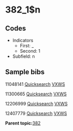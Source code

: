 # 382\_1$n

## Codes

-   Indicators
    -   First: \_
    -   Second: 1
-   Subfield: n

## Sample bibs

11048141 [Quicksearch](https://search.library.yale.edu/catalog/11048141) [VXWS](http://prodorbis.library.yale.edu:7014/vxws/GetHoldingsService?bibId=11048141)

11300665 [Quicksearch](https://search.library.yale.edu/catalog/11300665) [VXWS](http://prodorbis.library.yale.edu:7014/vxws/GetHoldingsService?bibId=11300665)

12206999 [Quicksearch](https://search.library.yale.edu/catalog/12206999) [VXWS](http://prodorbis.library.yale.edu:7014/vxws/GetHoldingsService?bibId=12206999)

12407779 [Quicksearch](https://search.library.yale.edu/catalog/12407779) [VXWS](http://prodorbis.library.yale.edu:7014/vxws/GetHoldingsService?bibId=12407779)

**Parent topic:**[382](../../tags/382/382.md)

